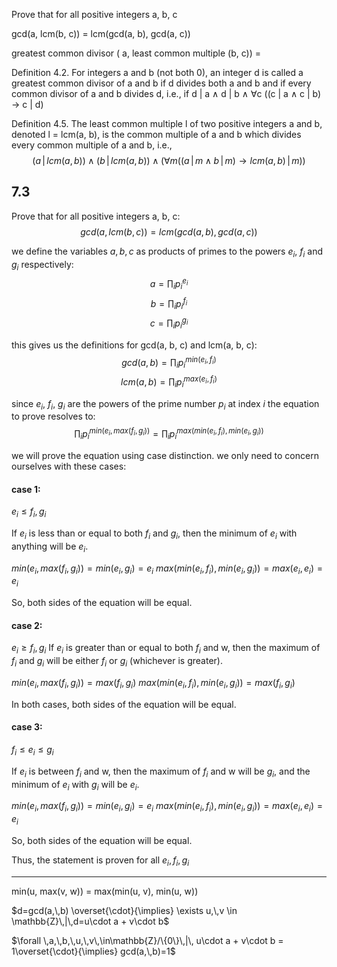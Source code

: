 Prove that for all positive integers a, b, c

gcd(a, lcm(b, c)) = lcm(gcd(a, b), gcd(a, c))

greatest common divisor ( a, least common multiple (b, c)) =



Definition 4.2.
For integers a and b (not both 0), an integer d is called a greatest common divisor of a and b if d divides both a and b and if every common divisor of a and b divides d, i.e., if
d | a ∧ d | b ∧ ∀c ((c | a ∧ c | b) → c | d)


Definition 4.5.
The least common multiple l of two positive integers a and b, denoted l = lcm(a, b), is the common multiple of a and b which divides every common multiple of a and b, i.e.,
$$(a\,|\,lcm(a,\,b))\land (b\,|\,lcm(a,\,b)) \land (\forall m((a\,|\,m \land b\,|\,m) \rightarrow lcm(a,\,b)\,|\,m))$$







## 7.3
Prove that for all positive integers a, b, c:
$$gcd(a,\,lcm(b,\,c)) = lcm(gcd(a,\,b),\,gcd(a,\,c))$$


we define the variables $a,\,b,\,c$ as products of primes to the powers $e_i$, $f_i$ and $g_i$ respectively:
$$a=\prod_{i} p_i^{e_i}$$
$$b=\prod_{i} p_i^{f_i}$$
$$c=\prod_{i} p_i^{g_i}$$

this gives us the definitions for gcd(a, b, c) and lcm(a, b, c):
$$gcd(a,\,b)=\prod_i p_i^{min(e_i,\,f_i)}$$
$$lcm(a,\,b)=\prod_i p_i^{max(e_i,\,f_i)}$$

since $e_i$, $f_i$, $g_i$ are the powers of the prime number $p_i$ at index $i$ the equation to prove resolves to:
$$\prod_i p_i^{min(e_i,\,max(f_i,\,g_i))}=\prod_i p_i ^{max(min(e_i,\,f_i),\, min(e_i,\, g_i))}$$

we will prove the equation using case distinction. we only need to concern ourselves with these cases:

#### case 1:
$e_i\leq f_i,\,g_i$

If $e_i$ is less than or equal to both $f_i$ and $g_i$, then the minimum of $e_i$ with anything will be $e_i$.

$min(e_i, max(f_i, g_i)) = min(e_i, g_i) = e_i$
$max(min(e_i, f_i), min(e_i, g_i)) = max(e_i, e_i) = e_i$

So, both sides of the equation will be equal.


#### case 2:
$e_i \geq f_i,\,g_i$
If $e_i$ is greater than or equal to both $f_i$ and w, then the maximum of $f_i$  and $g_i$ will be either $f_i$ or $g_i$ (whichever is greater).

$min(e_i, max(f_i, g_i)) = max(f_i, g_i)$
$max(min(e_i, f_i), min(e_i, g_i)) = max(f_i, g_i)$

In both cases, both sides of the equation will be equal.


#### case 3:
$f_i \leq e_i \leq g_i$

If $e_i$ is between $f_i$ and w, then the maximum of $f_i$ and w will be $g_i$, and the minimum of $e_i$ with $g_i$ will be $e_i$.

$min(e_i, max(f_i, g_i)) = min(e_i, g_i) = e_i$
$max(min(e_i, f_i), min(e_i, g_i)) = max(e_i, e_i) = e_i$

So, both sides of the equation will be equal.


Thus, the statement is proven for all $e_i,\,f_i,\,g_i$





___














min(u, max(v, w)) = max(min(u, v), min(u, w))



$d=gcd(a,\,b) \overset{\cdot}{\implies} \exists u,\,v \in \mathbb{Z}\,|\,d=u\cdot a + v\cdot b$


$\forall \,a,\,b,\,u,\,v\,\in\mathbb{Z}/\{0\}\,|\, u\cdot a + v\cdot b = 1\overset{\cdot}{\implies} gcd(a,\,b)=1$















